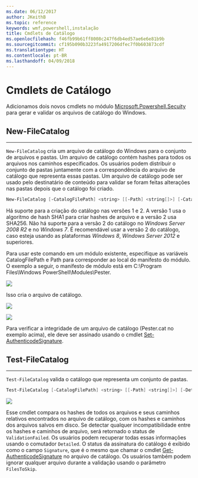```yaml
---
ms.date: 06/12/2017
author: JKeithB
ms.topic: reference
keywords: wmf,powershell,instalação
title: Cmdlets de Catálogo
ms.openlocfilehash: f46fb99b61ff8008c247f6db4ed57ae6e6e81b9b
ms.sourcegitcommit: cf195b090b3223fa4917206dfec7f0b603873cdf
ms.translationtype: HT
ms.contentlocale: pt-BR
ms.lasthandoff: 04/09/2018
---
```

# <a name="catalog-cmdlets"></a>Cmdlets de Catálogo

Adicionamos dois novos cmdlets no módulo [Microsoft.Powershell.Secuity](https://technet.microsoft.com/en-us/library/hh847877.aspx) para gerar e validar os arquivos de catálogo do Windows.

## <a name="new-filecatalog"></a>New-FileCatalog
--------------------------------

`New-FileCatalog` cria um arquivo de catálogo do Windows para o conjunto de arquivos e pastas. Um arquivo de catálogo contém hashes para todos os arquivos nos caminhos especificados. Os usuários podem distribuir o conjunto de pastas juntamente com a correspondência do arquivo de catálogo que representa essas pastas. Um arquivo de catálogo pode ser usado pelo destinatário de conteúdo para validar se foram feitas alterações nas pastas depois que o catálogo foi criado.

```powershell
New-FileCatalog [-CatalogFilePath] <string> [[-Path] <string[]>] [-CatalogVersion <int>] [-WhatIf] [-Confirm] [<CommonParameters>]
```
Há suporte para a criação do catálogo nas versões 1 e 2. A versão 1 usa o algoritmo de hash SHA1 para criar hashes de arquivo e a versão 2 usa SHA256. Não há suporte para a versão 2 do catálogo no *Windows Server 2008 R2* e no *Windows 7*. É recomendável usar a versão 2 do catálogo, caso esteja usando as plataformas *Windows 8*, *Windows Server 2012* e superiores.

Para usar este comando em um módulo existente, especifique as variáveis CatalogFilePath e Path para corresponder ao local do manifesto do módulo. O exemplo a seguir, o manifesto de módulo está em C:\Program Files\Windows PowerShell\Modules\Pester.

![](../images/NewFileCatalog.jpg)

Isso cria o arquivo de catálogo.

![](../images/CatalogFile1.jpg)

![](../images/CatalogFile2.jpg)

Para verificar a integridade de um arquivo de catálogo (Pester.cat no exemplo acima), ele deve ser assinado usando o cmdlet [Set-AuthenticodeSignature](https://technet.microsoft.com/library/hh849819.aspx).


## <a name="test-filecatalog"></a>Test-FileCatalog
--------------------------------

`Test-FileCatalog` valida o catálogo que representa um conjunto de pastas.

```powershell
Test-FileCatalog [-CatalogFilePath] <string> [[-Path] <string[]>] [-Detailed] [-FilesToSkip <string[]>] [-WhatIf] [-Confirm] [<CommonParameters>]
```

![](../images/TestFileCatalog.jpg)

Esse cmdlet compara os hashes de todos os arquivos e seus caminhos relativos encontrados no arquivo de catálogo, com os hashes e caminhos dos arquivos salvos em disco. Se detectar qualquer incompatibilidade entre os hashes e caminhos de arquivo, será retornado o status de `ValidationFailed`.
Os usuários podem recuperar todas essas informações usando o comutador `Detailed`. O status da assinatura do catálogo é exibido como o campo `Signature`, que é o mesmo que chamar o cmdlet [Get-AuthenticodeSignature](https://technet.microsoft.com/en-us/library/hh849805.aspx) no arquivo de catálogo.
Os usuários também podem ignorar qualquer arquivo durante a validação usando o parâmetro `FilesToSkip`.
